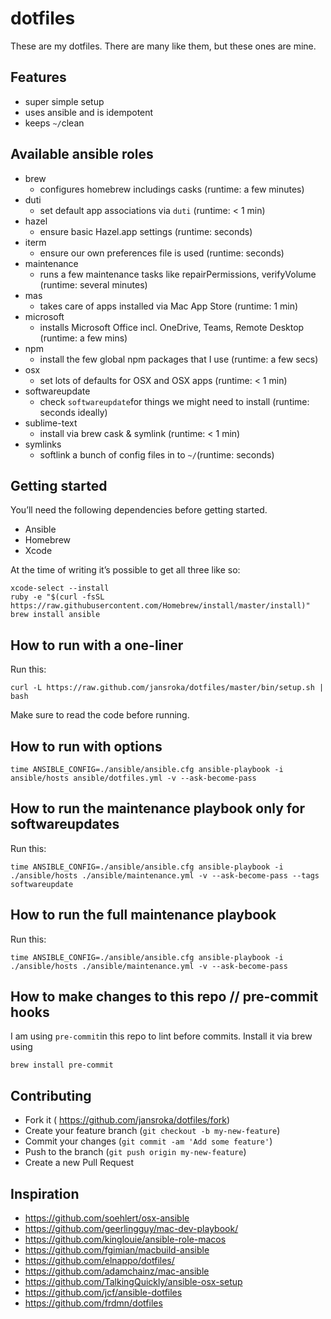 # dotfiles
These are my dotfiles. There are many like them, but these ones are mine.

## Features
- super simple setup
- uses ansible and is idempotent
- keeps ```~/```clean

## Available ansible roles
- brew
	- configures homebrew includings casks (runtime: a few minutes)
- duti
	- set default app associations via ```duti``` (runtime: < 1 min)
- hazel
	- ensure basic Hazel.app settings (runtime: seconds)
- iterm
	- ensure our own preferences file is used (runtime: seconds)
- maintenance
	- runs a few maintenance tasks like repairPermissions, verifyVolume (runtime: several minutes)
- mas
	- takes care of apps installed via Mac App Store (runtime: 1 min)
- microsoft
	- installs Microsoft Office incl. OneDrive, Teams, Remote Desktop (runtime: a few mins)
- npm
	- install the few global npm packages that I use (runtime: a few secs)
- osx
	- set lots of defaults for OSX and OSX apps (runtime: < 1 min)
- softwareupdate
	- check ```softwareupdate```for things we might need to install (runtime: seconds ideally)
- sublime-text
	- install via brew cask & symlink (runtime:  < 1 min)
- symlinks
	- softlink a bunch of config files in to ```~/```(runtime: seconds)

## Getting started
You’ll need the following dependencies before getting started.

- Ansible
- Homebrew
- Xcode

At the time of writing it’s possible to get all three like so:

```
xcode-select --install
ruby -e "$(curl -fsSL https://raw.githubusercontent.com/Homebrew/install/master/install)"
brew install ansible
```

## How to run with a one-liner
Run this:
```
curl -L https://raw.github.com/jansroka/dotfiles/master/bin/setup.sh | bash
```
Make sure to read the code before running.

## How to run with options
```
time ANSIBLE_CONFIG=./ansible/ansible.cfg ansible-playbook -i ansible/hosts ansible/dotfiles.yml -v --ask-become-pass
```

## How to run the maintenance playbook only for softwareupdates
Run this:
```
time ANSIBLE_CONFIG=./ansible/ansible.cfg ansible-playbook -i ./ansible/hosts ./ansible/maintenance.yml -v --ask-become-pass --tags softwareupdate
```

## How to run the full maintenance playbook
Run this:
```
time ANSIBLE_CONFIG=./ansible/ansible.cfg ansible-playbook -i ./ansible/hosts ./ansible/maintenance.yml -v --ask-become-pass
```

## How to make changes to this repo // pre-commit hooks
I am using ```pre-commit```in this repo to lint before commits. Install it via brew using
```
brew install pre-commit
```

## Contributing
- Fork it ( https://github.com/jansroka/dotfiles/fork)
- Create your feature branch (```git checkout -b my-new-feature```)
- Commit your changes (```git commit -am 'Add some feature'```)
- Push to the branch (```git push origin my-new-feature```)
- Create a new Pull Request

## Inspiration
- https://github.com/soehlert/osx-ansible
- https://github.com/geerlingguy/mac-dev-playbook/
- https://github.com/kinglouie/ansible-role-macos
- https://github.com/fgimian/macbuild-ansible
- https://github.com/elnappo/dotfiles/
- https://github.com/adamchainz/mac-ansible
- https://github.com/TalkingQuickly/ansible-osx-setup
- https://github.com/jcf/ansible-dotfiles
- https://github.com/frdmn/dotfiles
